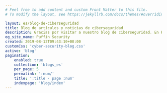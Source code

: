 ```yaml
---
# Feel free to add content and custom Front Matter to this file.
# To modify the layout, see https://jekyllrb.com/docs/themes/#overriding-theme-defaults

layout: es/blog-de-ciberseguridad
title: Blog de artículos y noticias de ciberseguridad
description: Gracias por visitar a nuestro blog de ciberseguridad. En Puffin somos expertos en auditoría y asesoría de ciberseguridad. Suscríbete ahora.
og_site_name: Puffin Security
created: 2019-08-12T09:43:10+00:00
customCss: 'cyber-security-blog.css'
active: 'blog'
pagination:
    enabled: true
    collection: 'blogs_es'
    per_page: 5
    permalink: ':num/'
    title: ':title - page :num'
    indexpage: 'blog/index'
---
```

